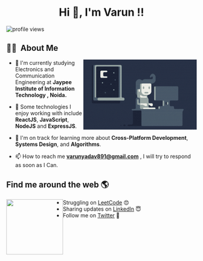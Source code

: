 <h1 align="center">Hi 👋, I'm Varun !!</h1> 
<img alt = "profile views" src="https://komarev.com/ghpvc/?username=Varun2851&color=brightgreen">

## 🧑‍💻 &nbsp;About Me

<img alt="Night Coding" src="https://raw.githubusercontent.com/AVS1508/AVS1508/master/assets/Night-Coding.gif" align="right"/>

- 🔭 I'm currently studying Electronics and Communication Engineering at **Jaypee Institute of Information Technology , Noida.**

- 🌱 Some technologies I enjoy working with include **ReactJS**, **JavaScript**, **NodeJS** and **ExpressJS**.

- 💬 I'm on track for learning more about **Cross-Platform Development**, **Systems Design**, and **Algorithms**.

- 📫 How to reach me **varunyadav891@gmail.com** , I will try to respond as soon as I Can.

 ## Find me around the web 🌎  
<a href="https://www.linkedin.com/in/tanyarajhans/"><img align="left" width="150" height="146" src="https://github.com/M0nica/M0nica/blob/main/octomonica/m0nica-octocat-rotating.gif?raw=true"></a>

- Struggling on <a href="https://leetcode.com/varunyadav891/">LeetCode</a> 😍
- Sharing updates on <a href="https://www.linkedin.com/in/varun-yadav-223974175/">LinkedIn</a> 😇
- Follow me on <a href="https://twitter.com/VarunYadav2851">Twitter</a> 🤗



